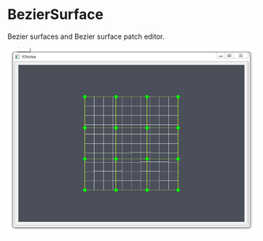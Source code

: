 # BezierSurface  

Bezier surfaces and Bezier surface patch editor.  

![demo](/doc/r3deditor_demo.gif)

